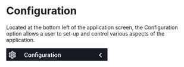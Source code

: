 [title]: #	"Configuration"
[tags]: #	"configuration,config"
[priority]: #	"302"
# Configuration

Located at the bottom left of the application screen, the Configuration option allows a user to set-up and control various aspects of the application. 

![config-button](images/config-button.png)

 

